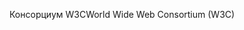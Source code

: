 <span data-ttu-id="35f84-101">Консорциум W3C</span><span class="sxs-lookup"><span data-stu-id="35f84-101">World Wide Web Consortium (W3C)</span></span>